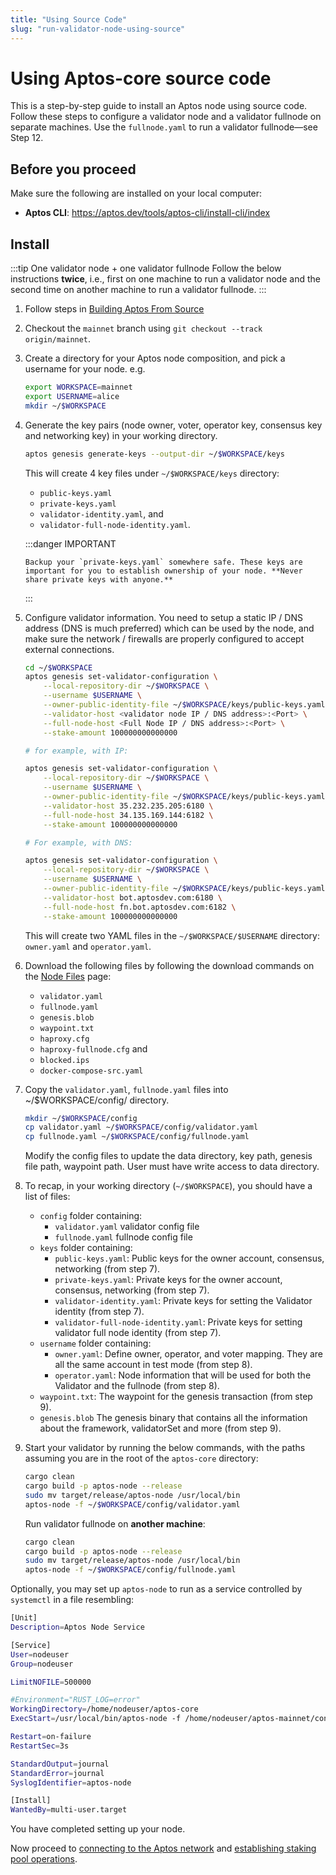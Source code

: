 ```yaml
---
title: "Using Source Code"
slug: "run-validator-node-using-source"
---
```


# Using Aptos-core source code

This is a step-by-step guide to install an Aptos node using source code. Follow these steps to configure a validator node and a validator fullnode on separate machines. Use the `fullnode.yaml` to run a validator fullnode&mdash;see Step 12.

## Before you proceed

Make sure the following are installed on your local computer:
   - **Aptos CLI**: https://aptos.dev/tools/aptos-cli/install-cli/index

## Install

:::tip One validator node + one validator fullnode
Follow the below instructions **twice**, i.e., first on one machine to run a validator node and the second time on another machine to run a validator fullnode. 
:::

1. Follow steps in [Building Aptos From Source](../../../../guides/building-from-source.md)

5. Checkout the `mainnet` branch using `git checkout --track origin/mainnet`.

6. Create a directory for your Aptos node composition, and pick a username for your node. e.g.
    ```bash
    export WORKSPACE=mainnet
    export USERNAME=alice
    mkdir ~/$WORKSPACE
    ```

7. Generate the key pairs (node owner, voter, operator key, consensus key and networking key) in your working directory.

    ```bash
    aptos genesis generate-keys --output-dir ~/$WORKSPACE/keys
    ```

    This will create 4 key files under `~/$WORKSPACE/keys` directory: 
      - `public-keys.yaml`
      - `private-keys.yaml`
      - `validator-identity.yaml`, and
      - `validator-full-node-identity.yaml`.
      
      :::danger IMPORTANT

       Backup your `private-keys.yaml` somewhere safe. These keys are important for you to establish ownership of your node. **Never share private keys with anyone.**
      :::

8. Configure validator information. You need to setup a static IP / DNS address (DNS is much preferred) which can be used by the node, and make sure the network / firewalls are properly configured to accept external connections.

    ```bash
    cd ~/$WORKSPACE
    aptos genesis set-validator-configuration \
        --local-repository-dir ~/$WORKSPACE \
        --username $USERNAME \
        --owner-public-identity-file ~/$WORKSPACE/keys/public-keys.yaml \
        --validator-host <validator node IP / DNS address>:<Port> \
        --full-node-host <Full Node IP / DNS address>:<Port> \
        --stake-amount 100000000000000

    # for example, with IP:

    aptos genesis set-validator-configuration \
        --local-repository-dir ~/$WORKSPACE \
        --username $USERNAME \
        --owner-public-identity-file ~/$WORKSPACE/keys/public-keys.yaml \
        --validator-host 35.232.235.205:6180 \
        --full-node-host 34.135.169.144:6182 \
        --stake-amount 100000000000000

    # For example, with DNS:

    aptos genesis set-validator-configuration \
        --local-repository-dir ~/$WORKSPACE \
        --username $USERNAME \
        --owner-public-identity-file ~/$WORKSPACE/keys/public-keys.yaml \
        --validator-host bot.aptosdev.com:6180 \
        --full-node-host fn.bot.aptosdev.com:6182 \
        --stake-amount 100000000000000
    ```

    This will create two YAML files in the `~/$WORKSPACE/$USERNAME` directory: `owner.yaml` and `operator.yaml`. 

9. Download the following files by following the download commands on the [Node Files](../../../node-files-all-networks/node-files.md) page: 
   - `validator.yaml`
   - `fullnode.yaml`
   - `genesis.blob`
   - `waypoint.txt`
   - `haproxy.cfg`
   - `haproxy-fullnode.cfg` and
   - `blocked.ips`
   - `docker-compose-src.yaml`

10. Copy the `validator.yaml`, `fullnode.yaml` files into ~/$WORKSPACE/config/ directory.
    ```bash
    mkdir ~/$WORKSPACE/config
    cp validator.yaml ~/$WORKSPACE/config/validator.yaml
    cp fullnode.yaml ~/$WORKSPACE/config/fullnode.yaml
    ```

    Modify the config files to update the data directory, key path, genesis file path, waypoint path. User must have write access to data directory.

11. To recap, in your working directory (`~/$WORKSPACE`), you should have a list of files:

    - `config` folder containing:
      - `validator.yaml` validator config file
      - `fullnode.yaml` fullnode config file
    - `keys` folder containing:
      - `public-keys.yaml`: Public keys for the owner account, consensus, networking (from step 7).
      - `private-keys.yaml`: Private keys for the owner account, consensus, networking (from step 7).
      - `validator-identity.yaml`: Private keys for setting the Validator identity (from step 7).
      - `validator-full-node-identity.yaml`: Private keys for setting validator full node identity (from step 7).
    - `username` folder containing: 
      - `owner.yaml`: Define owner, operator, and voter mapping. They are all the same account in test mode (from step 8).
      - `operator.yaml`: Node information that will be used for both the Validator and the fullnode (from step 8). 
    - `waypoint.txt`: The waypoint for the genesis transaction (from step 9).
    - `genesis.blob` The genesis binary that contains all the information about the framework, validatorSet and more (from step 9).

12. Start your validator by running the below commands, with the paths assuming you are in the root of the `aptos-core` directory:

    ```bash
    cargo clean
    cargo build -p aptos-node --release
    sudo mv target/release/aptos-node /usr/local/bin
    aptos-node -f ~/$WORKSPACE/config/validator.yaml
    ```

    Run validator fullnode on **another machine**:

    ```bash
    cargo clean
    cargo build -p aptos-node --release
    sudo mv target/release/aptos-node /usr/local/bin
    aptos-node -f ~/$WORKSPACE/config/fullnode.yaml
    ```

Optionally, you may set up `aptos-node` to run as a service controlled by `systemctl` in a file resembling:

```bash
[Unit]
Description=Aptos Node Service

[Service]
User=nodeuser
Group=nodeuser

LimitNOFILE=500000

#Environment="RUST_LOG=error"
WorkingDirectory=/home/nodeuser/aptos-core
ExecStart=/usr/local/bin/aptos-node -f /home/nodeuser/aptos-mainnet/config/validator.yaml

Restart=on-failure
RestartSec=3s

StandardOutput=journal
StandardError=journal
SyslogIdentifier=aptos-node

[Install]
WantedBy=multi-user.target
```

You have completed setting up your node.

Now proceed to [connecting to the Aptos network](../connect-to-aptos-network.md) and [establishing staking pool operations](../staking-pool-operations.md).